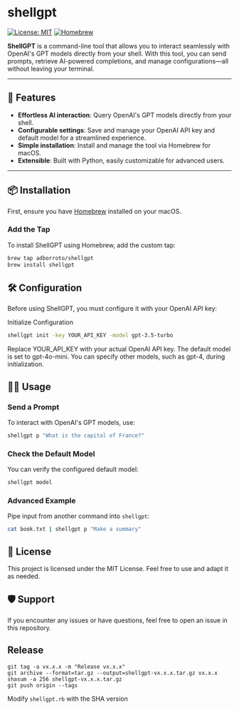 # shellgpt

[![License: MIT](https://img.shields.io/badge/License-MIT-blue.svg)](https://opensource.org/licenses/MIT)
[![Homebrew](https://img.shields.io/badge/Homebrew-Tap-orange)](https://brew.sh)

**ShellGPT** is a command-line tool that allows you to interact seamlessly with OpenAI's GPT models directly from your shell. With this tool, you can send prompts, retrieve AI-powered completions, and manage configurations—all without leaving your terminal.

---

## 🚀 Features

- **Effortless AI interaction**: Query OpenAI's GPT models directly from your shell.
- **Configurable settings**: Save and manage your OpenAI API key and default model for a streamlined experience.
- **Simple installation**: Install and manage the tool via Homebrew for macOS.
- **Extensible**: Built with Python, easily customizable for advanced users.

---

## 📦 Installation

First, ensure you have [Homebrew](https://brew.sh) installed on your macOS.

### Add the Tap

To install ShellGPT using Homebrew, add the custom tap:

```bash
brew tap adborroto/shellgpt
brew install shellgpt
```

## 🛠️ Configuration

Before using ShellGPT, you must configure it with your OpenAI API key:

Initialize Configuration

```bash
shellgpt init -key YOUR_API_KEY -model gpt-3.5-turbo
```

Replace YOUR_API_KEY with your actual OpenAI API key. The default model is set to gpt-4o-mini. You can specify other models, such as gpt-4, during initialization.

## 🧑‍💻 Usage

### Send a Prompt

To interact with OpenAI's GPT models, use:

```bash
shellgpt p "What is the capital of France?"
```

### Check the Default Model

You can verify the configured default model:

```bash
shellgpt model
```

### Advanced Example

Pipe input from another command into `shellgpt`:

```bash
cat book.txt | shellgpt p "Make a summary"
```

## 📝 License

This project is licensed under the MIT License. Feel free to use and adapt it as needed.

## 🛡️ Support

If you encounter any issues or have questions, feel free to open an issue in this repository.


## Release

```
git tag -a vx.x.x -m "Release vx.x.x"   
git archive --format=tar.gz --output=shellgpt-vx.x.x.tar.gz vx.x.x
shasum -a 256 shellgpt-vx.x.x.tar.gz
git push origin --tags 
```
Modify `shellgpt.rb` with the SHA version

